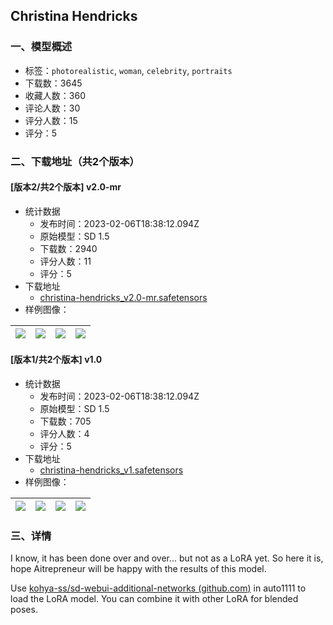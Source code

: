## Christina Hendricks
### 一、模型概述

- 标签：`photorealistic`, `woman`, `celebrity`, `portraits`
- 下载数：3645
- 收藏人数：360
- 评论人数：30
- 评分人数：15
- 评分：5

### 二、下载地址（共2个版本）

#### [版本2/共2个版本] v2.0-mr

- 统计数据
  - 发布时间：2023-02-06T18:38:12.094Z
  - 原始模型：SD 1.5
  - 下载数：2940
  - 评分人数：11
  - 评分：5
- 下载地址
  - [christina-hendricks_v2.0-mr.safetensors](https://civitai.com/api/download/models/8287)
- 样例图像：

| <img src="https://image.civitai.com/xG1nkqKTMzGDvpLrqFT7WA/6fd104c1-fa0b-4b78-a5fc-fa37a52b6700/width=450/78446.jpeg" /> | <img src="https://image.civitai.com/xG1nkqKTMzGDvpLrqFT7WA/24b7ca7b-3a3e-42f6-e338-209570230600/width=450/78445.jpeg" /> | <img src="https://image.civitai.com/xG1nkqKTMzGDvpLrqFT7WA/167bf9ec-5bb9-461b-22c9-26d36e02e300/width=450/78444.jpeg" /> | <img src="https://image.civitai.com/xG1nkqKTMzGDvpLrqFT7WA/423ffa09-f88e-446b-842c-9ebd6ec8d900/width=450/78443.jpeg" /> |
| ---- | ---- | ---- | ---- |

#### [版本1/共2个版本] v1.0

- 统计数据
  - 发布时间：2023-02-06T18:38:12.094Z
  - 原始模型：SD 1.5
  - 下载数：705
  - 评分人数：4
  - 评分：5
- 下载地址
  - [christina-hendricks_v1.safetensors](https://civitai.com/api/download/models/6043)
- 样例图像：

| <img src="https://image.civitai.com/xG1nkqKTMzGDvpLrqFT7WA/b4389cf0-e72b-4c81-14e4-84f6979f3200/width=450/51891.jpeg" /> | <img src="https://image.civitai.com/xG1nkqKTMzGDvpLrqFT7WA/0387bcee-109a-4ccd-70b8-5ecc16d28100/width=450/51904.jpeg" /> | <img src="https://image.civitai.com/xG1nkqKTMzGDvpLrqFT7WA/8608cfc5-08a6-43c5-a42f-e55c09636000/width=450/51903.jpeg" /> | <img src="https://image.civitai.com/xG1nkqKTMzGDvpLrqFT7WA/d53adf67-b66f-4e60-51b1-120afaa14700/width=450/51902.jpeg" /> |
| ---- | ---- | ---- | ---- |


### 三、详情
<p>I know, it has been done over and over... but not as a LoRA yet. So here it is, hope Aitrepreneur will be happy with the results of this model.</p><p></p><p>Use <a target="_blank" rel="ugc" href="https://github.com/kohya-ss/sd-webui-additional-networks">kohya-ss/sd-webui-additional-networks (</a><a target="_blank" rel="ugc" href="http://github.com">github.com</a><a target="_blank" rel="ugc" href="https://github.com/kohya-ss/sd-webui-additional-networks">)</a> in auto1111 to load the LoRA model. You can combine it with other LoRA for blended poses.</p>